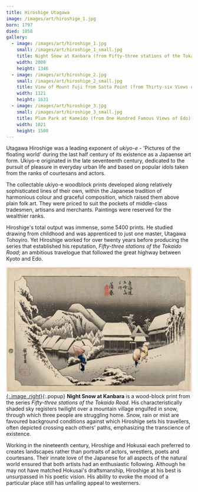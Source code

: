 ```yaml
---
title: Hiroshige Utagawa
image: /images/art/hiroshige_1.jpg
born: 1797
died: 1858
gallery:
  - image: /images/art/hiroshige_1.jpg
    small: /images/art/hiroshige_1_small.jpg
    title: Night Snow at Kanbara (from Fifty-three stations of the Tokaido Road)
    width: 2000
    height: 1346
  - image: /images/art/hiroshige_2.jpg
    small: /images/art/hiroshige_2_small.jpg
    title: View of Mount Fuji from Satta Point (from Thirty-six Views of Mount Fuji)
    width: 1121
    height: 1631
  - image: /images/art/hiroshige_3.jpg
    small: /images/art/hiroshige_3_small.jpg
    title: Plum Park at Kameido (from One Hundred Famous Views of Edo)
    width: 1021
    height: 1500
---
```


Utagawa Hiroshige was a leading exponent of _ukiyo-e_ - 'Pictures of the floating
world' during the last half century of its existence as a Japaense art form.
Ukiyo-e originated in the late seventeenth century, dedicated to the pursuit
of pleasure in everyday urban life and based on popular idols taken from the
ranks of courtesans and actors.

The collectable ukiyo-e woodblock prints developed along relatively
sophisticated lines of their own, within the Japanese tradition of harmonious
colour and graceful composition, which raised them above plain folk art. They
were priced to suit the pockets of middle-class tradesmen, artisans and
merchants. Paintings were reserved for the wealthier ranks.

Hiroshige's total output was immense, some 5400 prints. He studied drawing
from childhood and was apprenticed to just one master, Utagawa Tohoyiro. Yet
Hiroshige worked for over twenty years before producing the series that
established his reputation, _Fifty-three stations of the Tokaido Road_; an
ambitious travelogue that followed the great highway between Kyoto and Edo.

[![Night Snow at Kanbara](/images/art/hiroshige_1.jpg){:.image .right}](/images/art/hiroshige_1.jpg){:.popup}
**Night Snow at Kanbara** is a wood-block print from the series _Fifty-three
stations of the Tokaido Road_. His characteristically shaded sky registers
twilight over a mountain village engulfed in snow, through which three people
are struggling home. Snow, rain or mist are favoured background conditions
against which Hiroshige sets his travellers, often depicted crossing each
others' paths, emphasizing the transcience of existence.

Working in the nineteenth century, Hiroshige and Hokusai each preferred to
creates landscapes rather than portraits of actors, wrestlers, poets and
courtesans. Their innate love of the Japanese for all aspects of the natural
world ensured that both artists had an enthusiastic following. Although he may
not have matched Hokusai's draftsmanship, Hiroshige at his best is unsurpassed
in his poetic vision. His ability to evoke the mood of a particular place
still has unfailing appeal to westerners.
